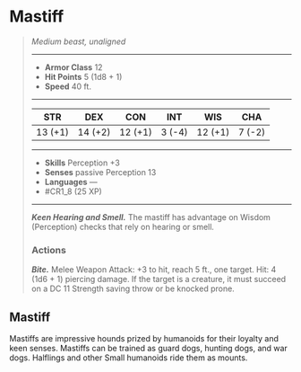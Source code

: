# Mastiff
>*Medium beast, unaligned*
>___
>- **Armor Class** 12
>- **Hit Points** 5 (1d8 + 1)
>- **Speed** 40 ft.
>___
>|STR|DEX|CON|INT|WIS|CHA|
>|:---:|:---:|:---:|:---:|:---:|:---:|
>|13 (+1)|14 (+2)|12 (+1)|3 (-4)|12 (+1)|7 (-2)|
>___
>- **Skills** Perception +3
>- **Senses** passive Perception 13
>- **Languages** —
>- #CR1_8 (25 XP)
>___
>***Keen Hearing and Smell.*** The mastiff has advantage on Wisdom (Perception) checks that rely on hearing or smell.  
>
>### Actions
>***Bite.*** Melee Weapon Attack: +3 to hit, reach 5 ft., one target. Hit: 4 (1d6 + 1) piercing damage. If the target is a creature, it must succeed on a DC 11 Strength saving throw or be knocked prone.

## Mastiff

Mastiffs are impressive hounds prized by humanoids for their loyalty and keen senses. Mastiffs can be trained as guard dogs, hunting dogs, and war dogs. Halflings and other Small humanoids ride them as mounts.